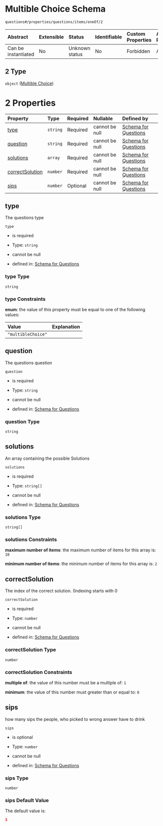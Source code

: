 # Multible Choice Schema

```txt
questions#/properties/questions/items/oneOf/2
```



| Abstract            | Extensible | Status         | Identifiable | Custom Properties | Additional Properties | Access Restrictions | Defined In                                                                    |
| :------------------ | :--------- | :------------- | :----------- | :---------------- | :-------------------- | :------------------ | :---------------------------------------------------------------------------- |
| Can be instantiated | No         | Unknown status | No           | Forbidden         | Allowed               | none                | [questions.schema.json*](../out/questions.schema.json "open original schema") |

## 2 Type

`object` ([Multible Choice](questions-definitions-multible-choice.md))

# 2 Properties

| Property                            | Type     | Required | Nullable       | Defined by                                                                                                                                                             |
| :---------------------------------- | :------- | :------- | :------------- | :--------------------------------------------------------------------------------------------------------------------------------------------------------------------- |
| [type](#type)                       | `string` | Required | cannot be null | [Schema for Questions](questions-definitions-multible-choice-properties-type.md "questions#/definitions/multipleChoiceQuestion/properties/type")                       |
| [question](#question)               | `string` | Required | cannot be null | [Schema for Questions](questions-definitions-multible-choice-properties-question.md "questions#/definitions/multipleChoiceQuestion/properties/question")               |
| [solutions](#solutions)             | `array`  | Required | cannot be null | [Schema for Questions](questions-definitions-multible-choice-properties-solutions.md "questions#/definitions/multipleChoiceQuestion/properties/solutions")             |
| [correctSolution](#correctsolution) | `number` | Required | cannot be null | [Schema for Questions](questions-definitions-multible-choice-properties-correctsolution.md "questions#/definitions/multipleChoiceQuestion/properties/correctSolution") |
| [sips](#sips)                       | `number` | Optional | cannot be null | [Schema for Questions](questions-definitions-multible-choice-properties-sips.md "questions#/definitions/multipleChoiceQuestion/properties/sips")                       |

## type

The questions type

`type`

*   is required

*   Type: `string`

*   cannot be null

*   defined in: [Schema for Questions](questions-definitions-multible-choice-properties-type.md "questions#/definitions/multipleChoiceQuestion/properties/type")

### type Type

`string`

### type Constraints

**enum**: the value of this property must be equal to one of the following values:

| Value              | Explanation |
| :----------------- | :---------- |
| `"multibleChoice"` |             |

## question

The questions question

`question`

*   is required

*   Type: `string`

*   cannot be null

*   defined in: [Schema for Questions](questions-definitions-multible-choice-properties-question.md "questions#/definitions/multipleChoiceQuestion/properties/question")

### question Type

`string`

## solutions

An array containing the possible Solutions

`solutions`

*   is required

*   Type: `string[]`

*   cannot be null

*   defined in: [Schema for Questions](questions-definitions-multible-choice-properties-solutions.md "questions#/definitions/multipleChoiceQuestion/properties/solutions")

### solutions Type

`string[]`

### solutions Constraints

**maximum number of items**: the maximum number of items for this array is: `10`

**minimum number of items**: the minimum number of items for this array is: `2`

## correctSolution

The index of the correct solution. (Indexing starts with 0

`correctSolution`

*   is required

*   Type: `number`

*   cannot be null

*   defined in: [Schema for Questions](questions-definitions-multible-choice-properties-correctsolution.md "questions#/definitions/multipleChoiceQuestion/properties/correctSolution")

### correctSolution Type

`number`

### correctSolution Constraints

**multiple of**: the value of this number must be a multiple of: `1`

**minimum**: the value of this number must greater than or equal to: `0`

## sips

how many sips the people, who picked to wrong answer have to drink

`sips`

*   is optional

*   Type: `number`

*   cannot be null

*   defined in: [Schema for Questions](questions-definitions-multible-choice-properties-sips.md "questions#/definitions/multipleChoiceQuestion/properties/sips")

### sips Type

`number`

### sips Default Value

The default value is:

```json
3
```
